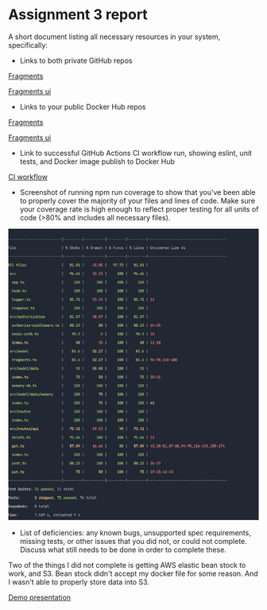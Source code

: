 # Assignment 3 report

A short document listing all necessary resources in your system, specifically:

-  Links to both private GitHub repos

[Fragments](https://github.com/shawnyu5/fragments)

[Fragments ui](https://github.com/shawnyu5/fragments-ui)

-  Links to your public Docker Hub repos

[Fragments](https://hub.docker.com/repository/docker/shawnyu5/fragments)

[Fragments ui](https://hub.docker.com/repository/docker/shawnyu5/fragments-ui)

-  Link to successful GitHub Actions CI workflow run, showing eslint, unit tests, and Docker image publish to Docker Hub

[CI workflow](https://github.com/shawnyu5/fragments/runs/7910786302?check_suite_focus=true)

-  Screenshot of running npm run coverage to show that you've been able to properly cover the majority of your files and lines of code. Make sure your coverage rate is high enough to reflect proper testing for all units of code (>80% and includes all necessary files).

![npm_coverage](img/npm_coverage.png)

-  List of deficiencies: any known bugs, unsupported spec requirements, missing tests, or other issues that you did not, or could not complete. Discuss what still needs to be done in order to complete these.

Two of the things I did not complete is getting AWS elastic bean stock to work, and S3. Bean stock didn't accept my docker file for some reason. And I wasn't able to properly store data into S3.

[Demo presentation](https://youtu.be/vwCCceiPr4o)
